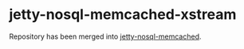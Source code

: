 # jetty-nosql-memcached-xstream

Repository has been merged into [jetty-nosql-memcached](https://github.com/yyuu/jetty-nosql-memcached).
